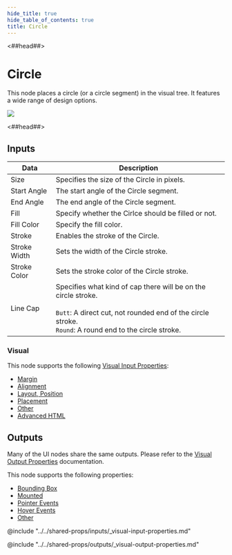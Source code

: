 ```yaml
---
hide_title: true
hide_table_of_contents: true
title: Circle
---
```


<##head##>

# Circle

This node places a circle (or a circle segment) in the visual tree. It features a wide range of design options.

<div className="ndl-image-with-background l">

![](/nodes/basic-elements/circle/circle_visual.png)

</div>

<##head##>

## Inputs

| Data                                           | Description                                                                                                                                                                        |
| ---------------------------------------------- | ---------------------------------------------------------------------------------------------------------------------------------------------------------------------------------- |
| <span className="ndl-data">Size</span>         | Specifies the size of the Circle in pixels.                                                                                                                                        |
| <span className="ndl-data">Start Angle</span>  | The start angle of the Circle segment.                                                                                                                                             |
| <span className="ndl-data">End Angle</span>    | The end angle of the Circle segment.                                                                                                                                               |
| <span className="ndl-data">Fill</span>         | Specify whether the Cirlce should be filled or not.                                                                                                                                |
| <span className="ndl-data">Fill Color</span>   | Specify the fill color.                                                                                                                                                            |
| <span className="ndl-data">Stroke</span>       | Enables the stroke of the Circle.                                                                                                                                                  |
| <span className="ndl-data">Stroke Width</span> | Sets the width of the Circle stroke.                                                                                                                                               |
| <span className="ndl-data">Stroke Color</span> | Sets the stroke color of the Circle stroke.                                                                                                                                        |
| <span className="ndl-data">Line Cap</span>     | Specifies what kind of cap there will be on the circle stroke.<br/><br/>`Butt`: A direct cut, not rounded end of the circle stroke.<br/>`Round`: A round end to the circle stroke. |

### Visual

This node supports the following [Visual Input Properties](/nodes/shared-props/inputs/visual-input-properties):

-   [Margin](/nodes/shared-props/inputs/visual-input-properties#margin)
-   [Alignment](/nodes/shared-props/inputs/visual-input-properties#alignment)
-   [Layout, Position](/nodes/shared-props/inputs/visual-input-properties#position)
-   [Placement](/nodes/shared-props/inputs/visual-input-properties#placement)
-   [Other](/nodes/shared-props/inputs/visual-input-properties#other)
-   [Advanced HTML](/nodes/shared-props/inputs/visual-input-properties#advanced-html)

## Outputs

Many of the UI nodes share the same outputs. Please refer to the [Visual Output Properties](/nodes/shared-props/outputs/visual-output-properties) documentation.

This node supports the following properties:

-   [Bounding Box](/nodes/shared-props/outputs/visual-output-properties#bounding-box)
-   [Mounted](/nodes/shared-props/outputs/visual-output-properties#mounted)
-   [Pointer Events](/nodes/shared-props/outputs/visual-output-properties#pointer-events)
-   [Hover Events](/nodes/shared-props/outputs/visual-output-properties#hover-events)
-   [Other](/nodes/shared-props/outputs/visual-output-properties#other)

<div className="hidden-props-for-editor">

@include "../../shared-props/inputs/_visual-input-properties.md"

@include "../../shared-props/outputs/_visual-output-properties.md"

</div>
